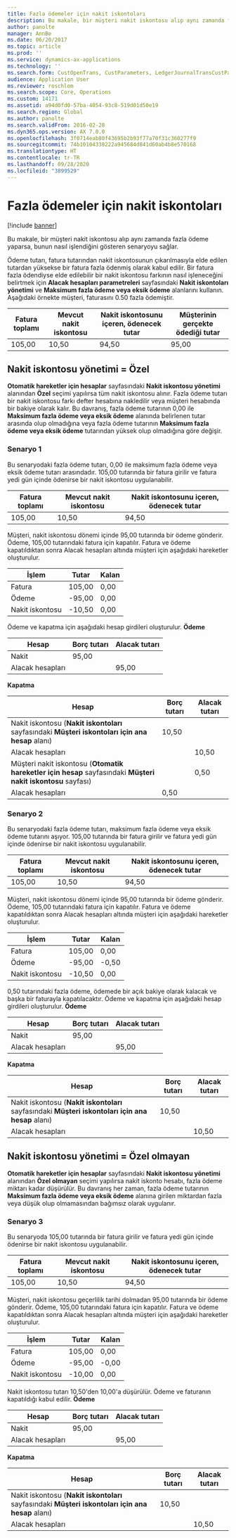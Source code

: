 ```yaml
---
title: Fazla ödemeler için nakit iskontoları
description: Bu makale, bir müşteri nakit iskontosu alıp aynı zamanda fazla ödeme yaparsa, bunun nasıl işlendiğini gösteren senaryoyu sağlar.
author: panolte
manager: AnnBe
ms.date: 06/20/2017
ms.topic: article
ms.prod: ''
ms.service: dynamics-ax-applications
ms.technology: ''
ms.search.form: CustOpenTrans, CustParameters, LedgerJournalTransCustPaym, LedgerJournalTransVendPaym, VendOpenTrans, VendParameters
audience: Application User
ms.reviewer: roschlom
ms.search.scope: Core, Operations
ms.custom: 14171
ms.assetid: a94d0fd0-57ba-4054-93c8-519d01d50e19
ms.search.region: Global
ms.author: panolte
ms.search.validFrom: 2016-02-28
ms.dyn365.ops.version: AX 7.0.0
ms.openlocfilehash: 3f0714eab80f43695b2b93f77a70f31c360277f9
ms.sourcegitcommit: 74b10104338222a945684d841d60ab4b8e570168
ms.translationtype: HT
ms.contentlocale: tr-TR
ms.lasthandoff: 09/28/2020
ms.locfileid: "3899529"
---
```

# <a name="cash-discounts-for-overpayments"></a>Fazla ödemeler için nakit iskontoları

[!include [banner](../includes/banner.md)]

Bu makale, bir müşteri nakit iskontosu alıp aynı zamanda fazla ödeme yaparsa, bunun nasıl işlendiğini gösteren senaryoyu sağlar. 

Ödeme tutarı, fatura tutarından nakit iskontosunun çıkarılmasıyla elde edilen tutardan yüksekse bir fatura fazla ödenmiş olarak kabul edilir. Bir fatura fazla ödendiyse elde edilebilir bir nakit iskontosu farkının nasıl işleneceğini belirtmek için **Alacak hesapları parametreleri** sayfasındaki **Nakit iskontoları yönetimi** ve **Maksimum fazla ödeme veya eksik ödeme** alanlarını kullanın. Aşağıdaki örnekte müşteri, faturasını 0.50 fazla ödemiştir.

| Fatura toplamı | Mevcut nakit iskontosu | Nakit iskontosunu içeren, ödenecek tutar | Müşterinin gerçekte ödediği tutar |
|---------------|-------------------------|-----------------------------------------------------|-----------------------------------|
| 105,00        | 10,50                   | 94,50                                               | 95,00                             |

## <a name="cash-discount-administration--specific"></a>Nakit iskontosu yönetimi = Özel
**Otomatik hareketler için hesaplar** sayfasındaki **Nakit iskontosu yönetimi** alanından **Özel** seçimi yapılırsa tüm nakit iskontosu alınır. Fazla ödeme tutarı bir nakit iskontosu farkı defter hesabına nakledilir veya müşteri hesabında bir bakiye olarak kalır. Bu davranış, fazla ödeme tutarının 0,00 ile **Maksimum fazla ödeme veya eksik ödeme** alanında belirlenen tutar arasında olup olmadığına veya fazla ödeme tutarının **Maksimum fazla ödeme veya eksik ödeme** tutarından yüksek olup olmadığına göre değişir.

### <a name="scenario-1"></a>Senaryo 1

Bu senaryodaki fazla ödeme tutarı, 0,00 ile maksimum fazla ödeme veya eksik ödeme tutarı arasındadır. 105,00 tutarında bir fatura girilir ve fatura yedi gün içinde ödenirse bir nakit iskontosu uygulanabilir.

| Fatura toplamı | Mevcut nakit iskontosu | Nakit iskontosunu içeren, ödenecek tutar |
|---------------|-------------------------|-----------------------------------------------------|
| 105,00        | 10,50                   | 94,50                                               |

Müşteri, nakit iskontosu dönemi içinde 95,00 tutarında bir ödeme gönderir. Ödeme, 105,00 tutarındaki fatura için kapatılır. Fatura ve ödeme kapatıldıktan sonra Alacak hesapları altında müşteri için aşağıdaki hareketler oluşturulur.

| İşlem   | Tutar | Kalan |
|---------------|--------|---------|
| Fatura       | 105,00 | 0,00    |
| Ödeme       | -95,00 | 0,00    |
| Nakit iskontosu | -10,50 | 0,00    |

Ödeme ve kapatma için aşağıdaki hesap girdileri oluşturulur. **Ödeme**

| Hesap             | Borç tutarı | Alacak tutarı |
|---------------------|--------------|---------------|
| Nakit                | 95,00        |               |
| Alacak hesapları |              | 95,00         |

**Kapatma**

| Hesap                                                                                                          | Borç tutarı | Alacak tutarı |
|------------------------------------------------------------------------------------------------------------------|--------------|---------------|
| Nakit iskontosu (**Nakit iskontoları** sayfasındaki **Müşteri iskontoları için ana hesap** alanı)                 | 10,50        |               |
| Alacak hesapları                                                                                              |              | 10,50         |
| Müşteri nakit iskontosu (**Otomatik hareketler için hesap** sayfasındaki **Müşteri nakit iskontosu** sayfası) |              | 0,50          |
| Alacak hesapları                                                                                              | 0,50         |               |

### <a name="scenario-2"></a>Senaryo 2

Bu senaryodaki fazla ödeme tutarı, maksimum fazla ödeme veya eksik ödeme tutarını aşıyor. 105,00 tutarında bir fatura girilir ve fatura yedi gün içinde ödenirse bir nakit iskontosu uygulanabilir.

| Fatura toplamı | Mevcut nakit iskontosu | Nakit iskontosunu içeren, ödenecek tutar |
|---------------|-------------------------|-----------------------------------------------------|
| 105,00        | 10,50                   | 94,50                                               |

Müşteri, nakit iskontosu dönemi içinde 95,00 tutarında bir ödeme gönderir. Ödeme, 105,00 tutarındaki fatura için kapatılır. Fatura ve ödeme kapatıldıktan sonra Alacak hesapları altında müşteri için aşağıdaki hareketler oluşturulur.

| İşlem   | Tutar | Kalan |
|---------------|--------|---------|
| Fatura       | 105,00 | 0,00    |
| Ödeme       | -95,00 | -0,50   |
| Nakit iskontosu | -10,50 | 0,00    |

0,50 tutarındaki fazla ödeme, ödemede bir açık bakiye olarak kalacak ve başka bir faturayla kapatılacaktır. Ödeme ve kapatma için aşağıdaki hesap girdileri oluşturulur. **Ödeme**

| Hesap             | Borç tutarı | Alacak tutarı |
|---------------------|--------------|---------------|
| Nakit                | 95,00        |               |
| Alacak hesapları |              | 95,00         |

**Kapatma**

| Hesap                                                                                          | Borç tutarı | Alacak tutarı |
|--------------------------------------------------------------------------------------------------|--------------|---------------|
| Nakit iskontosu (**Nakit iskontoları** sayfasındaki **Müşteri iskontoları için ana hesap** alanı) | 10,50        |               |
| Alacak hesapları                                                                              |              | 10,50         |

## <a name="cash-discount-administration--unspecific"></a>Nakit iskontosu yönetimi = Özel olmayan
**Otomatik hareketler için hesaplar** sayfasındaki **Nakit iskontosu yönetimi** alanından **Özel olmayan** seçimi yapılırsa nakit iskonto hesabı, fazla ödeme miktarı kadar düşürülür. Bu davranış her zaman, fazla ödeme tutarının **Maksimum fazla ödeme veya eksik ödeme** alanına girilen miktardan fazla veya düşük olup olmamasından bağımsız olarak uygulanır.

### <a name="scenario-3"></a>Senaryo 3

Bu senaryoda 105,00 tutarında bir fatura girilir ve fatura yedi gün içinde ödenirse bir nakit iskontosu uygulanabilir.

| Fatura toplamı | Mevcut nakit iskontosu | Nakit iskontosunu içeren, ödenecek tutar |
|---------------|-------------------------|-----------------------------------------------------|
| 105,00        | 10,50                   | 94,50                                               |

Müşteri, nakit iskontosu geçerlilik tarihi dolmadan 95,00 tutarında bir ödeme gönderir. Ödeme, 105,00 tutarındaki fatura için kapatılır. Fatura ve ödeme kapatıldıktan sonra Alacak hesapları altında müşteri için aşağıdaki hareketler oluşturulur.

| İşlem   | Tutar | Kalan |
|---------------|--------|---------|
| Fatura       | 105,00 | 0,00    |
| Ödeme       | -95,00 | -0,00   |
| Nakit iskontosu | -10,00 | 0,00    |

Nakit iskontosu tutarı 10,50'den 10,00'a düşürülür. Ödeme ve faturanın kapatıldığı kabul edilir. **Ödeme**

| Hesap             | Borç tutarı | Alacak tutarı |
|---------------------|--------------|---------------|
| Nakit                | 95,00        |               |
| Alacak hesapları |              | 95,00         |

**Kapatma**

| Hesap                                                                                          | Borç tutarı | Alacak tutarı |
|--------------------------------------------------------------------------------------------------|--------------|---------------|
| Nakit iskontosu (**Nakit iskontoları** sayfasındaki **Müşteri iskontoları için ana hesap** alanı) | 10,50        |               |
| Alacak hesapları                                                                              |              | 10,50         |





